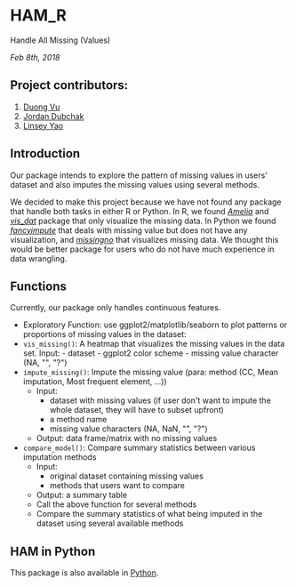 # HAM_R

Handle All Missing (Values) 

*Feb 8th, 2018*

## Project contributors:

1. [Duong Vu](https://github.com/DuongVu39)
2. [Jordan Dubchak](https://github.com/jdubchak)
3. [Linsey Yao](https://github.com/yllz)

## Introduction

Our package intends to explore the pattern of missing values in users' dataset and also imputes the missing values using several methods. 

We decided to make this project because we have not found any package that handle both tasks in either R or Python. In R, we found *[Amelia](https://cran.r-project.org/web/packages/Amelia/Amelia.pdf)* and *[vis_dat](https://cran.r-project.org/web/packages/visdat/visdat.pdf)* package that only visualize the missing data. In Python we found *[fancyimpute](https://pypi.python.org/pypi/fancyimpute)* that deals with missing value but does not have any visualization, and *[missingno](https://github.com/ResidentMario/missingno)* that visualizes missing data. We thought this would be better package for users who do not have much experience in data wrangling.

## Functions

Currently, our package only handles continuous features.

- Exploratory Function: use ggplot2/matplotlib/seaborn to plot patterns or proportions of missing values in the dataset:
- `vis_missing()`: A heatmap that visualizes the missing values in the data set.
    Input:
        - dataset
        - ggplot2 color scheme
        - missing value character (NA, "", "?")
- `impute_missing()`: Impute the missing value (para: method (CC, Mean imputation, Most frequent element, ...))
    - Input:
      - dataset with missing values (if user don't want to impute the whole dataset, they will have to subset upfront)
      - a method name
      - missing value characters (NA, NaN, "", "?")
    - Output: data frame/matrix with no missing values
- `compare_model()`: Compare summary statistics between various imputation methods
    - Input: 
      - original dataset containing missing values 
      - methods that users want to compare
    - Output: a summary table
    - Call the above function for several methods
    - Compare the summary statistics of what being imputed in the dataset using several available methods

## HAM in Python 
This package is also available in [Python](https://github.com/UBC-MDS/HAM_Python). 

